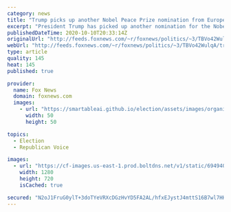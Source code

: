 ```yaml
---
category: news
title: "Trump picks up another Nobel Peace Prize nomination from Europe after diplomatic victories"
excerpt: "President Trump has picked up another nomination for the Nobel Peace Prize, after a Finnish member of the European Parliament (MEP) has called for the American president to be given the honor."
publishedDateTime: 2020-10-10T20:33:14Z
originalUrl: "http://feeds.foxnews.com/~r/foxnews/politics/~3/TBVo42WulqA/trump-nobel-peace-prize-europe-diplomatic"
webUrl: "http://feeds.foxnews.com/~r/foxnews/politics/~3/TBVo42WulqA/trump-nobel-peace-prize-europe-diplomatic"
type: article
quality: 145
heat: 145
published: true

provider:
  name: Fox News
  domain: foxnews.com
  images:
    - url: "https://smartableai.github.io/election/assets/images/organizations/foxnews.com-50x50.jpg"
      width: 50
      height: 50

topics:
  - Election
  - Republican Voice

images:
  - url: "https://cf-images.us-east-1.prod.boltdns.net/v1/static/694940094001/5e8e094d-02fb-436e-b8c2-34d55254b703/1d37db9d-91f1-4844-8be6-32ccc9adf7b4/1280x720/match/image.jpg"
    width: 1280
    height: 720
    isCached: true

secured: "N2oJ1FruG0ylT+3doTYeVRXcDGzHvYD5FA2AL/hfxEJystJ4mttS16B7wl7HHhivy2W2pf9CLXBSC6Lfn72UaMLWWodkDJ6Kf+Fx9g98YbFmZipY8Gt67o6eAiaZwd5veZjK0oUiIxeRdMWOau7YZI0FvC4UjmA9OLPngRQyu0/fNFlI3DfIPkrpcG0sSN1iIystBEJA7Hfz5GK/nNMWsTp7gUthp/8cVpRcTHbDHIjPBvo86d1W/u8arH8YzFPnm7yzrPKUOpOGKCwSCmPvTvdXLKHPBwg5gOnGc6zrSeCP5wb+2rS/V0pCEcLE2QBSDTH1o6RsqfkSReDoajAjcAbMu4QD99Lv/Ms1BbytKmc=;tqbyual5EJefPfrE7YEJtA=="
---
```


